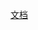 [文档](https://zhaoqize.github.io/puppeteer-api-zh_CN/#?product=Puppeteer&version=v1.13.0&show=api-class-elementhandle)

